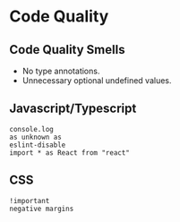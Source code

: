 # Code Quality

## Code Quality Smells

- No type annotations.
- Unnecessary optional undefined values.

## Javascript/Typescript

```
console.log
as unknown as
eslint-disable
import * as React from "react"
```

## CSS

```
!important
negative margins
```
